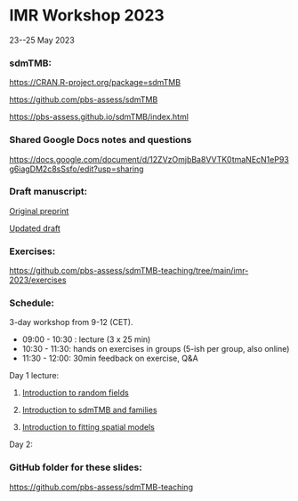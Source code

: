 # IMR Workshop 2023

23--25 May 2023

### sdmTMB:

<https://CRAN.R-project.org/package=sdmTMB>

<https://github.com/pbs-assess/sdmTMB>

<https://pbs-assess.github.io/sdmTMB/index.html>

### Shared Google Docs notes and questions

<https://docs.google.com/document/d/12ZVzOmjbBa8VVTK0tmaNEcN1eP93g6iagDM2c8sSsfo/edit?usp=sharing>

### Draft manuscript:

[Original preprint](https://doi.org/10.1101/2022.03.24.485545)

[Updated draft](https://www.dropbox.com/s/bejw28ykmfw2l94/sdmTMB-preprint-jss.pdf?dl=1)

### Exercises:

<https://github.com/pbs-assess/sdmTMB-teaching/tree/main/imr-2023/exercises>

### Schedule:

3-day workshop from 9-12 (CET).
-	09:00 - 10:30 : lecture (3 x 25 min)
-	10:30 - 11:30: hands on exercises in groups (5-ish per group, also online)
-	11:30 - 12:00: 30min feedback on exercise, Q&A


Day 1 lecture: 

1. [Introduction to random fields](https://pbs-assess.github.io/sdmTMB-teaching/imr-2023/01-intro-random-fields.html)

2. [Introduction to sdmTMB and families](https://pbs-assess.github.io/sdmTMB-teaching/imr-2023/02-intro-sdmTMB.html)

3. [Introduction to fitting spatial models](https://pbs-assess.github.io/sdmTMB-teaching/imr-2023/03-pcod-spatial.html)

Day 2: 


### GitHub folder for these slides:

<https://github.com/pbs-assess/sdmTMB-teaching>
